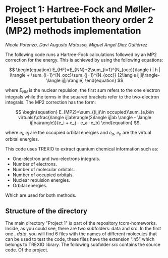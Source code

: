 Project 1: Hartree-Fock and Møller-Plesset pertubation theory order 2 (MP2) methods implementation
==================================================================================================
*Nicole Potenza, Davi Augusto Matosso, Miguel Angel Díaz Gutiérrez*

The following code runs a Hartree-Fock calculations followed by an MP2 correction for the energy. This is achieved by using the following equations:

$$
\begin{equation}
E_{HF}=E_{NN}+2\sum_{i=1}^{N_{occ}}\langle i | h | i\rangle + \sum_{i=1}^{N_occ}\sum_{j=1}^{N_{occ}} [2\langle ij|ij\rangle-\langle ij|ji\rangle]
\end{equation}
$$

where $E_{NN}$ is the nuclear repulsion, the first sum refers to the one electron integrals while the terms in the squared brackets refer to the two-electron integrals. The MP2 correction has the form:

$$
\begin{equation}
E_{MP2}=\sum_{(i,j)\in occupied}\sum_{a,b\in virtuals}\dfrac{\langle ij|ab\rangle(2\langle ij|ab \rangle - \langle ij|ba\rangle)}{e_i + e_j - e_a -e_b}
\end{equation}
$$

where $e_i$, $e_j$ are the occupied orbital energies and $e_a$, $e_b$ are the virtual orbital energies. 

This code uses TREXIO to extract quantum chemical information such as: 

* One-electron and two-electrons integrals.
* Number of electrons.
* Number of molecular orbitals.
* Number of occupied orbitals.
* Nuclear repulsion energies.
* Orbital energies.

Which are used for both methods. 

Structure of the directory
---------------------------
The main directory "Project 1" is part of the repository tccm-homeworks. Inside, as you could see, there are two subfolders: data and src. In the first one , *data*, you will find 6 files with the names of different molecules that can be used to test the code, these files have the extension ".h5" which belongs to TREXIO library. The following subfolder *src* contains the source code. Of the project. 
